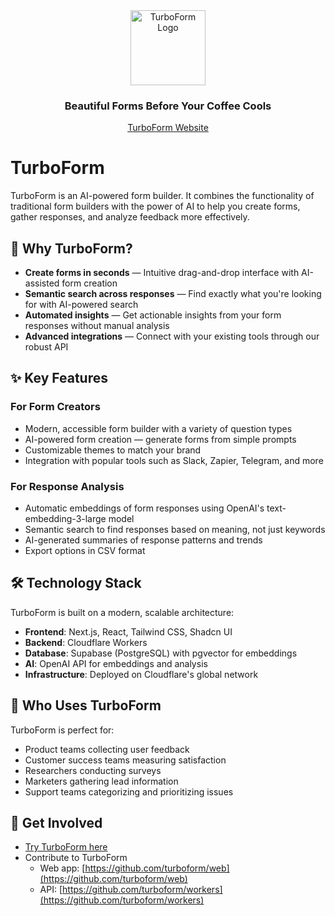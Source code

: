<div align="center">
  <img src="https://krleqnhlvnyqtkqoyogw.supabase.co/storage/v1/object/public/public-assets/logo.png" alt="TurboForm Logo" width="120"/>
  
  <h3>Beautiful Forms Before Your Coffee Cools</h3>
  
  [TurboForm Website](https://turboform.ai)
</div>

# TurboForm

TurboForm is an AI-powered form builder. It combines the functionality of traditional form builders with the power of AI to help you create forms, gather responses, and analyze feedback more effectively.

## 🚀 Why TurboForm?

- **Create forms in seconds** — Intuitive drag-and-drop interface with AI-assisted form creation
- **Semantic search across responses** — Find exactly what you're looking for with AI-powered search
- **Automated insights** — Get actionable insights from your form responses without manual analysis
- **Advanced integrations** — Connect with your existing tools through our robust API

## ✨ Key Features

### For Form Creators

- Modern, accessible form builder with a variety of question types
- AI-powered form creation — generate forms from simple prompts
- Customizable themes to match your brand
- Integration with popular tools such as Slack, Zapier, Telegram, and more

### For Response Analysis

- Automatic embeddings of form responses using OpenAI's text-embedding-3-large model
- Semantic search to find responses based on meaning, not just keywords
- AI-generated summaries of response patterns and trends
- Export options in CSV format

## 🛠️ Technology Stack

TurboForm is built on a modern, scalable architecture:

- **Frontend**: Next.js, React, Tailwind CSS, Shadcn UI
- **Backend**: Cloudflare Workers
- **Database**: Supabase (PostgreSQL) with pgvector for embeddings
- **AI**: OpenAI API for embeddings and analysis
- **Infrastructure**: Deployed on Cloudflare's global network

## 💼 Who Uses TurboForm

TurboForm is perfect for:
- Product teams collecting user feedback
- Customer success teams measuring satisfaction
- Researchers conducting surveys
- Marketers gathering lead information
- Support teams categorizing and prioritizing issues

## 🤝 Get Involved

- [Try TurboForm here](https://turboform.ai)
- Contribute to TurboForm
  - Web app: [https://github.com/turboform/web](https://github.com/turboform/web)
  - API: [https://github.com/turboform/workers](https://github.com/turboform/workers)
